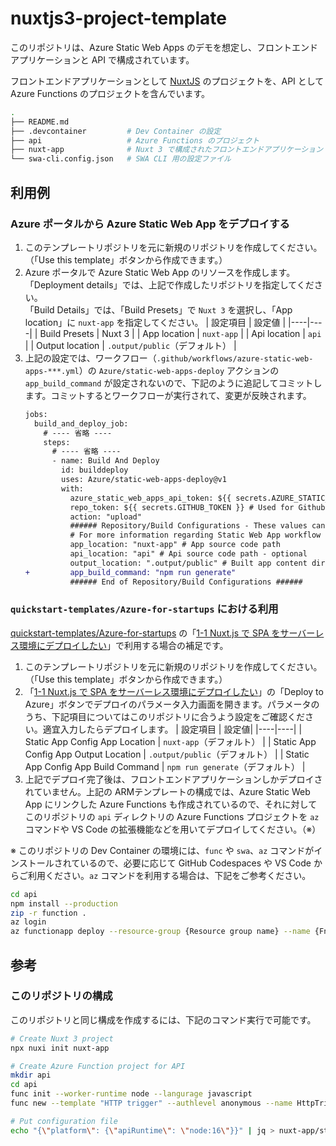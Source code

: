# nuxtjs3-project-template

このリポジトリは、Azure Static Web Apps のデモを想定し、フロントエンドアプリケーションと API で構成されています。

フロントエンドアプリケーションとして [NuxtJS](https://nuxt.com/) のプロジェクトを、API として Azure Functions のプロジェクトを含んでいます。

```bash
.
├── README.md
├── .devcontainer         # Dev Container の設定
├── api                   # Azure Functions のプロジェクト
├── nuxt-app              # Nuxt 3 で構成されたフロントエンドアプリケーション
└── swa-cli.config.json   # SWA CLI 用の設定ファイル
```

## 利用例

### Azure ポータルから Azure Static Web App をデプロイする

1. このテンプレートリポジトリを元に新規のリポジトリを作成してください。（「Use this template」ボタンから作成できます。）
2. Azure ポータルで Azure Static Web App のリソースを作成します。<br/>
   「Deployment details」では、上記で作成したリポジトリを指定してください。</br>
   「Build Details」では、「Build Presets」で `Nuxt 3` を選択し、「App location」に `nuxt-app` を指定してください。
   | 設定項目 | 設定値 |
   |----|----|
   | Build Presets | Nuxt 3 |
   | App location | `nuxt-app` |
   | Api location | `api` |
   | Output location | `.output/public`（デフォルト） |
3. 上記の設定では、ワークフロー（`.github/workflows/azure-static-web-apps-***.yml`）の `Azure/static-web-apps-deploy` アクションの `app_build_command` が設定されないので、下記のように追記してコミットします。コミットするとワークフローが実行されて、変更が反映されます。
   ```diff
   jobs:
     build_and_deploy_job:
       # ---- 省略 ----
       steps:
         # ---- 省略 ----
         - name: Build And Deploy
           id: builddeploy
           uses: Azure/static-web-apps-deploy@v1
           with:
             azure_static_web_apps_api_token: ${{ secrets.AZURE_STATIC_WEB_APPS_API_TOKEN_PROUD_SAND_0176F6900 }}
             repo_token: ${{ secrets.GITHUB_TOKEN }} # Used for Github integrations (i.e. PR comments)
             action: "upload"
             ###### Repository/Build Configurations - These values can be configured to match your app requirements. ######
             # For more information regarding Static Web App workflow configurations, please visit: https://aka.ms/swaworkflowconfig
             app_location: "nuxt-app" # App source code path
             api_location: "api" # Api source code path - optional
             output_location: ".output/public" # Built app content directory - optional
   +         app_build_command: "npm run generate"
             ###### End of Repository/Build Configurations ######
   ```

### `quickstart-templates/Azure-for-startups` における利用

[quickstart-templates/Azure-for-startups](https://github.com/quickstart-templates/Azure-for-startups) の「[1-1 Nuxt.js で SPA をサーバーレス環境にデプロイしたい](https://github.com/quickstart-templates/Azure-for-startups/tree/main/1_web-application/1-1_spa-on-serverless)」で利用する場合の補足です。

1. このテンプレートリポジトリを元に新規のリポジトリを作成してください。（「Use this template」ボタンから作成できます。）
2. 「[1-1 Nuxt.js で SPA をサーバーレス環境にデプロイしたい](https://github.com/quickstart-templates/Azure-for-startups/tree/main/1_web-application/1-1_spa-on-serverless)」の「Deploy to Azure」ボタンでデプロイのパラメータ入力画面を開きます。パラメータのうち、下記項目についてはこのリポジトリに合うよう設定をご確認ください。適宜入力したらデプロイします。
   | 設定項目 | 設定値|
   |----|----|
   | Static App Config App Location | `nuxt-app`（デフォルト） |
   | Static App Config App Output Location | `.output/public`（デフォルト） |
   | Static App Config App Build Command | `npm run generate`（デフォルト） |
3. 上記でデプロイ完了後は、フロントエンドアプリケーションしかデプロイされていません。上記の ARMテンプレートの構成では、Azure Static Web App にリンクした Azure Functions も作成されているので、それに対してこのリポジトリの `api` ディレクトリの Azure Functions プロジェクトを `az` コマンドや VS Code の拡張機能などを用いてデプロイしてください。（※）

※ このリポジトリの Dev Container の環境には、`func` や `swa`、`az` コマンドがインストールされているので、必要に応じて GitHub Codespaces や VS Code からご利用ください。`az` コマンドを利用する場合は、下記をご参考ください。

```bash
cd api
npm install --production
zip -r function .
az login
az functionapp deploy --resource-group {Resource group name} --name {Fnction app name}  --src-path function.zip
```

## 参考

### このリポジトリの構成

このリポジトリと同じ構成を作成するには、下記のコマンド実行で可能です。

```bash
# Create Nuxt 3 project
npx nuxi init nuxt-app

# Create Azure Function project for API
mkdir api
cd api
func init --worker-runtime node --langurage javascript
func new --template "HTTP trigger" --authlevel anonymous --name HttpTrigger1

# Put configuration file
echo "{\"platform\": {\"apiRuntime\": \"node:16\"}}" | jq > nuxt-app/staticwebapp.config.json
```
